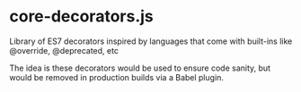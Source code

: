 # core-decorators.js
Library of ES7 decorators inspired by languages that come with built-ins like @override, @deprecated, etc

The idea is these decorators would be used to ensure code sanity, but would be removed in production builds via a Babel plugin.
